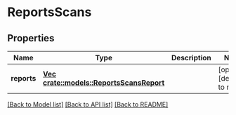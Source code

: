 # ReportsScans

## Properties
Name | Type | Description | Notes
------------ | ------------- | ------------- | -------------
**reports** | [**Vec <crate::models::ReportsScansReport>**](ReportsScansReport.md) |  | [optional] [default to null]

[[Back to Model list]](../README.md#documentation-for-models) [[Back to API list]](../README.md#documentation-for-api-endpoints) [[Back to README]](../README.md)


